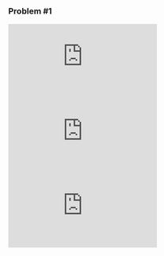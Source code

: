 ### Problem #1
![Equation1](https://latex.codecogs.com/gif.latex?X_1&plus;Y_1&plus;Z_1%5Cgeq%20300) \
![Equation2](https://latex.codecogs.com/gif.latex?Z_2%3DX_1&plus;Y_1-300) \
![Equation3](https://latex.codecogs.com/gif.latex?X_2&plus;Y_2&plus;Z_2%5Cgeq%20400)
